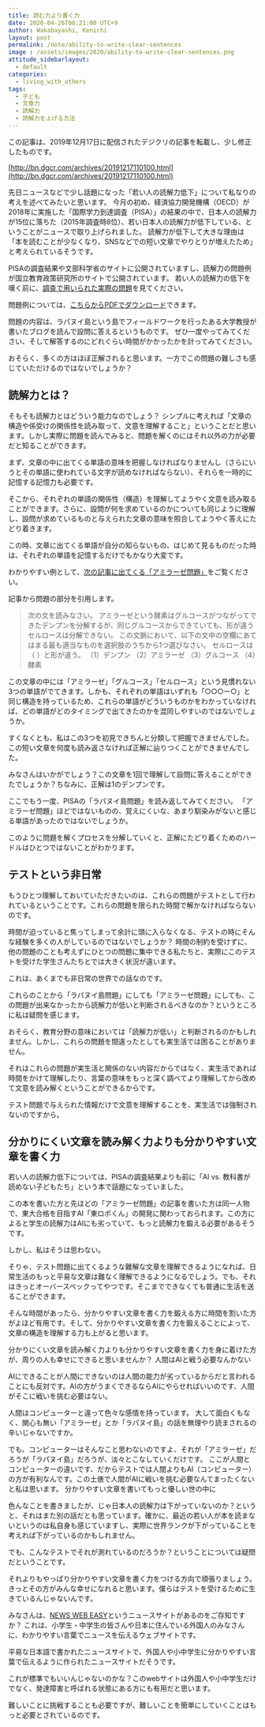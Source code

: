 ```yaml
---
title: 読む力より書く力
date: 2020-04-26T06:21:00 UTC+9
author: Wakabayashi, Kenichi
layout: post
permalink: /note/ability-to-write-clear-sentences
image : /assets/images/2020/ability-to-write-clear-sentences.png
attitude_sidebarlayout:
  - default
categories:
  - living_with_others
tags:
  - 子ども
  - 文章力
  - 読解力
  - 読解力を上げる方法
---
```

この記事は、2019年12月17日に配信されたデジクリの記事を転載し、少し修正したものです。

[http://bn.dgcr.com/archives/20191217110100.html](http://bn.dgcr.com/archives/20191217110100.html)

先日ニュースなどで少し話題になった「若い人の読解力低下」について私なりの考えを述べてみたいと思います。
今月の初め、経済協力開発機構（OECD）が2018年に実施した「国際学力到達調査（PISA）」の結果の中で、日本人の読解力が15位に落ちた（2015年調査時8位）、若い日本人の読解力が低下している、ということがニュースで取り上げられました。
読解力が低下して大きな理由は「本を読むことが少なくなり、SNSなどでの短い文章でやりとりが増えたため」と考えられているそうです。

PISAの調査結果や文部科学省のサイトに公開されていますし、読解力の問題例が国立教育政策研究所のサイトで公開されています。
若い人の読解力の低下を嘆く前に、[調査で用いられた実際の問題](https://www.mext.go.jp/a_menu/shotou/gakuryoku-chousa/sonota/detail/1344310.htm)を見てください。

問題例については、[こちらからPDFでダウンロード](https://www.nier.go.jp/kokusai/pisa/pdf/2018/04_example.pdf)できます。

問題の内容は、ラパヌイ島という島でフィールドワークを行ったある大学教授が書いたブログを読んで設問に答えるというものです。
ぜひ一度やってみてください、そして解答するのにどれぐらい時間がかかったかを計ってみてください。

おそらく、多くの方はほぼ正解されると思います。一方でこの問題の難しさも感じていただけるのではないでしょうか？

## 読解力とは？
そもそも読解力とはどういう能力なのでしょう？
シンプルに考えれば「文章の構造や係受けの関係性を読み取って、文意を理解すること」ということだと思います。しかし実際に問題を読んでみると、問題を解くのにはそれ以外の力が必要だと知ることができます。

まず、文章の中に出てくる単語の意味を把握しなければなりませんし（さらにいうとその単語に使われている文字が読めなければならない）、それらを一時的に記憶する記憶力も必要です。

そこから、それぞれの単語の関係性（構造）を理解してようやく文意を読み取ることができます。さらに、設問が何を求めているのかについても同じように理解し、設問が求めているものと与えられた文章の意味を照合してようやく答えにたどり着きます。

この時、文章に出てくる単語が自分の知らないもの、はじめて見るものだった時は、それぞれの単語を記憶するだけでもかなり大変です。

わかりやすい例として、[次の記事に出てくる「アミラーゼ問題」]((https://toyokeizai.net/articles/-/300847?page=3))をご覧ください。

記事から問題の部分を引用します。

> 次の文を読みなさい。
> アミラーゼという酵素はグルコースがつながってできたデンプンを分解するが、同じグルコースからできていても、形が違うセルロースは分解できない。
> この文脈において、以下の文中の空欄にあてはまる最も適当なものを選択肢のうちから1つ選びなさい。
> セルロースは（ ）と形が違う。
> （1）デンプン （2）アミラーゼ （3）グルコース （4）酵素

この文章の中には「アミラーゼ」「グルコース」「セルロース」という見慣れない3つの単語がでてきます。しかも、それぞれの単語はいずれも「○○○ー○」と同じ構造を持っているため、これらの単語がどういうものかをわかっていなければ、どの単語がどのタイミングで出てきたのかを混同しやすいのではないでしょうか。

すくなくとも、私はこの3つを初見できちんと分類して把握できませんでした。この短い文章を何度も読み返さなければ正解に辿りつくことができませんでした。

みなさんはいかがでしょう？この文章を1回で理解して設問に答えることができたでしょうか？ちなみに、正解は1のデンプンです。

ここでもう一度、PISAの「ラパヌイ島問題」を読み返してみてください。
「アミラーゼ問題」ほどではないものの、覚えにくいな、あまり馴染みがないと感じる単語があったのではないでしょうか。

このように問題を解くプロセスを分解していくと、正解にたどり着くためのハードルはひとつではないことがわかります。

## テストという非日常
もうひとつ理解しておいていただきたいのは、これらの問題がテストとして行われているということです。これらの問題を限られた時間で解かなければならないのです。

時間が迫っていると焦ってしまって余計に頭に入らなくなる、テストの時にそんな経験を多くの人がしているのではないでしょうか？
時間の制約を受けずに、他の問題のことも考えずにひとつの問題に集中できる私たちと、実際にこのテストを受けた学生さんたちとでは大きく状況が違います。

これは、あくまでも非日常の世界での話なのです。

これらのことから「ラパヌイ島問題」にしても「アミラーゼ問題」にしても、この問題が出来なかったから読解力が低いと判断されるべきなのか？というところに私は疑問を感じます。

おそらく、教育分野の意味においては「読解力が低い」と判断されるのかもしれません。しかし、これらの問題を間違ったとしても実生活では困ることがありません。

それはこれらの問題が実生活と関係のない内容だからではなく、実生活であれば時間をかけて理解したり、言葉の意味をもっと深く調べてより理解してから改めて文意を読み解くということができるからです。

テスト問題で与えられた情報だけで文意を理解することを、実生活では強制されないのですから。

## 分かりにくい文章を読み解く力よりも分かりやすい文章を書く力
若い人の読解力低下については、PISAの調査結果よりも前に「AI vs. 教科書が読めない子どもたち」という本で話題になっていました。

この本を書いた方と先ほどの「アミラーゼ問題」の記事を書いた方は同一人物で、東大合格を目指すAI「東ロボくん」の開発に関わっておられます。この方によると学生の読解力はAIにも劣っていて、もっと読解力を鍛える必要があるそうです。

しかし、私はそうは思わない。

そりゃ、テスト問題に出てくるような難解な文章を理解できるようになれば、日常生活のもっと平易な文章は難なく理解できるようになるでしょう。でも、それはきっとオーバースペックってやつです。そこまでできなくても普通に生活を送ることができます。

そんな時間があったら、分かりやすい文章を書く力を鍛える方に時間を割いた方がよほど有用です。そして、分かりやすい文章を書く力を鍛えることによって、文章の構造を理解する力も上がると思います。

分かりにくい文章を読み解く力よりも分かりやすい文章を書く力を身に着けた方が、周りの人も幸せにできると思いませんか？
人間はAIと戦う必要なんかない

AIにできることが人間にできないのは人間の能力が劣っているからだと言われることにも反対です。AIの方がうまくできるならAIにやらせればいいのです、人間がそこに戦いを挑む必要はない。

人間はコンピューターと違って色々な感情を持っています。
大して面白くもなく、関心も無い「アミラーゼ」とか「ラパヌイ島」の話を無理やり読まされるの辛いじゃないですか。

でも、コンピューターはそんなこと思わないのですよ、それが「アミラーゼ」だろうが「ラパヌイ島」だろうが、淡々とこなしていくだけです。
ここが人間とコンピューターの違いです、だからテストでは人間よりもAI（コンピューター）の方が有利なんです。この土俵で人間がAIに戦いを挑む必要なんてまったくないと私は思います。
分かりやすい文章を書いてもっと優しい世の中に

色んなことを書きましたが、じゃ日本人の読解力は下がっていないのか？というと、それはまた別の話だとも思っています。確かに、最近の若い人が本を読まないというのは私自身も感じていますし、実際に世界ランクが下がっていることを考えれば下がっているのかもしれません。

でも、こんなテストでそれが測れているのだろうか？ということについては疑問だということです。

それよりもやっぱり分かりやすい文章を書く力をつける方向で頑張りましょう。きっとその方がみんな幸せになれると思います。僕らはテストを受けるために生きているんじゃないんです。

みなさんは、[NEWS WEB EASY](https://www3.nhk.or.jp/news/easy/)というニュースサイトがあるのをご存知ですか？
これは、小学生・中学生の皆さんや日本に住んでいる外国人のみなさんに、わかりやすい言葉でニュースを伝えるウェブサイトです。

平易な日本語で書かれたニュースサイトで、外国人や小中学生に分かりやすい言葉で伝えるように作られたニュースサイトだそうです。

これが標準でもいいんじゃないのかな？このwebサイトは外国人や小中学生だけでなく、発達障害と呼ばれる状態にある方にも有用だと思います。

難しいことに挑戦することも必要ですが、難しいことを簡単にしていくことはもっと必要とされているのです。
